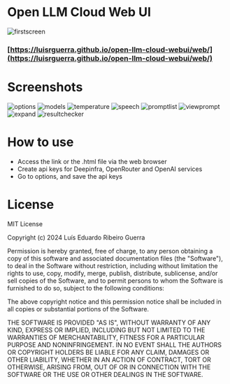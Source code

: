 # Open LLM Cloud Web UI
![firstscreen](https://github.com/luisrguerra/open-llm-cloud-webui/assets/31783838/cbbe446f-a7d4-4341-ad6e-2477c5e81562)
### [https://luisrguerra.github.io/open-llm-cloud-webui/web/](https://luisrguerra.github.io/open-llm-cloud-webui/web/)

# Screenshots
![options](https://github.com/luisrguerra/open-llm-cloud-webui/assets/31783838/92b0faee-bbe8-4507-a37f-00afe6c37b62)
![models](https://github.com/luisrguerra/open-llm-cloud-webui/assets/31783838/53bb9805-7528-4507-90e7-90b117c62404)
![temperature](https://github.com/luisrguerra/open-llm-cloud-webui/assets/31783838/f045b7ef-81f8-46ae-bcfe-522cd415bd68)
![speech](https://github.com/luisrguerra/open-llm-cloud-webui/assets/31783838/fca433f8-4a1e-4ab5-80b5-e4fea423053d)
![promptlist](https://github.com/luisrguerra/open-llm-cloud-webui/assets/31783838/6fc0dc50-93ed-4cc3-89dc-8be808c9d2ba)
![viewprompt](https://github.com/luisrguerra/open-llm-cloud-webui/assets/31783838/0c796347-ae17-49e9-af43-416284ba4929)
![expand](https://github.com/luisrguerra/open-llm-cloud-webui/assets/31783838/e8ceb130-f0ed-4c0d-9cfe-9e50261f080d)
![resultchecker](https://github.com/luisrguerra/open-llm-cloud-webui/assets/31783838/1e734987-32a0-45e6-8a8e-311cf2858357)

# How to use
- Access the link or the .html file via the web browser
- Create api keys for Deepinfra, OpenRouter and OpenAI services
- Go to options, and save the api keys

# License

MIT License

Copyright (c) 2024 Luís Eduardo Ribeiro Guerra

Permission is hereby granted, free of charge, to any person obtaining a copy
of this software and associated documentation files (the "Software"), to deal
in the Software without restriction, including without limitation the rights
to use, copy, modify, merge, publish, distribute, sublicense, and/or sell
copies of the Software, and to permit persons to whom the Software is
furnished to do so, subject to the following conditions:

The above copyright notice and this permission notice shall be included in all
copies or substantial portions of the Software.

THE SOFTWARE IS PROVIDED "AS IS", WITHOUT WARRANTY OF ANY KIND, EXPRESS OR
IMPLIED, INCLUDING BUT NOT LIMITED TO THE WARRANTIES OF MERCHANTABILITY,
FITNESS FOR A PARTICULAR PURPOSE AND NONINFRINGEMENT. IN NO EVENT SHALL THE
AUTHORS OR COPYRIGHT HOLDERS BE LIABLE FOR ANY CLAIM, DAMAGES OR OTHER
LIABILITY, WHETHER IN AN ACTION OF CONTRACT, TORT OR OTHERWISE, ARISING FROM,
OUT OF OR IN CONNECTION WITH THE SOFTWARE OR THE USE OR OTHER DEALINGS IN THE
SOFTWARE.

